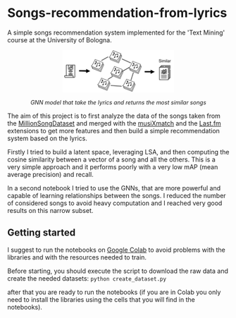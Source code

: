 # Songs-recommendation-from-lyrics
A simple songs recommendation system implemented for the 'Text Mining' course at the University of Bologna.

<div align="center">
    <img src="/img/gnn.png" width="50%" />
    <p style="font-size:0.8rem" align="center">
        <em>GNN model that take the lyrics and returns the most similar songs</em> 
    </p>
</div>

The aim of this project is to first analyze the data of the songs taken from the [MillionSongDataset](http://millionsongdataset.com/) and merged with the [musiXmatch](http://millionsongdataset.com/musixmatch/) and the [Last.fm](http://millionsongdataset.com/lastfm/) extensions to get more features and then build a simple recommendation system based on the lyrics.

Firstly I tried to build a latent space, leveraging LSA, and then computing the cosine similarity between a vector of a song and all the others. This is a very simple approach and it performs poorly with a very low mAP (mean average precision) and recall. 

In a second notebook I tried to use the GNNs, that are more powerful and capable of learning relationships between the songs. I reduced the number of considered songs to avoid heavy computation and I reached very good results on this narrow subset. 

## Getting started
I suggest to run the notebooks on [Google Colab](https://colab.research.google.com/) to avoid problems with the libraries and with the resources needed to train.

Before starting, you should execute the script to download the raw data and create the needed datasets:
```python create_dataset.py```

after that you are ready to run the notebooks (if you are in Colab you only need to install the libraries using the cells that you will find in the notebooks).